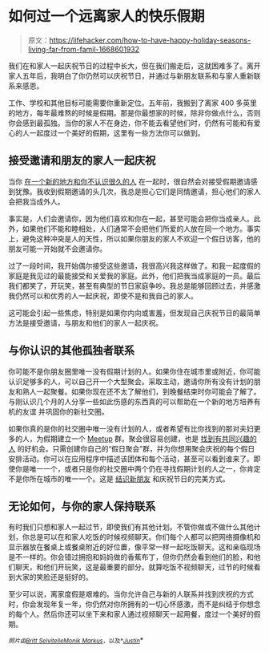 # 如何过一个远离家人的快乐假期

> 原文：<https://lifehacker.com/how-to-have-happy-holiday-seasons-living-far-from-famil-1668601932>

我们在和家人一起庆祝节日的过程中长大，但在我们搬走后，这就困难多了。离开家人五年后，我明白了你仍然可以庆祝节日，并通过与新朋友联系和与家人重新联系来感恩。



工作、学校和其他目标可能需要你重新定位。五年前，我搬到了离家 400 多英里的地方，每年最难熬的时候是假期。那是你最想家的时候，除非你做点什么，否则你会感到最孤独。当你的家人不在身边，你不能去看望他们时，仍然有可能和有爱心的人一起度过一个美好的假期，这里有一些方法你可以做到。

## 接受邀请和朋友的家人一起庆祝

当你 [在一个新的地方和你不认识很久的人](https://lifehacker.com/the-stress-free-guide-to-settling-down-in-a-new-city-5798087) 在一起时，很自然会对接受假期邀请感到犹豫。我收到假期邀请的头几次，我总是担心它们是同情邀请，担心他们的家人会把我当成外人。

事实是，人们会邀请你，因为他们喜欢和你在一起，甚至可能会把你当成亲人。此外，如果他们不能和睦相处，人们通常不会把他们所爱的人放在同一个地方。事实上，避免这种冲突是人的天性，所以如果你朋友的家人不欢迎一个假日访客，他的朋友可能一开始就不会邀请你。

过了一段时间，我开始偶尔接受这些邀请，我很高兴我这样做了。和我一起度假的家庭是我见过的最能接受和关爱我的家庭。此外，他们把我当成家庭的一员。最后我们都笑了，开玩笑，甚至有典型的节日家庭争吵。我总是能够回顾过去，并感激我仍然可以和优秀的人一起庆祝，即使不是和我自己的家人。

这可能会引起一些焦虑，特别是如果你内向或害羞，但发现自己庆祝节日的最简单方法是接受邀请，与朋友和他们的家人一起庆祝。

## 与你认识的其他孤独者联系

你可能不是你朋友圈里唯一没有假期计划的人。如果你住在城市里或附近，你可能认识足够多的人，可以自己开一个大型聚会。采取主动，邀请你所有没有计划的朋友和熟人一起聚餐。如果你现在还不太了解他们，到晚餐结束时你可能会了解了。与刚认识几个月的人分享一些如此伤感的东西真的可以帮助在一个新的地方培养有机的友谊 并巩固你的新社交圈。

如果你真的是你的社交圈中唯一没有计划的人，或者希望有比你找到的那对夫妇更多的人，为假期建立一个 [Meetup](http://www.meetup.com/) 群。聚会很容易创建，也是 [找到有共同兴趣的人](https://lifehacker.com/find-friends-with-shared-interests-at-meetup-158257) 的好机会。只需创建你自己的“假日聚会”群，并为你想用聚会庆祝的每个假日安排活动。你可以在应用程序中描述该团体和每个活动，甚至可以看到谁来了。即使你是唯一一个，或者只是你的社交圈中两个仍在寻找假期计划的人之一，你肯定不是你所在城市的唯一一个。这是 [结识新朋友](http://lifehacker.com/how-to-use-the-internet-to-actually-meet-people-in-real-1246340288) 和庆祝节日的完美方式。

## 无论如何，与你的家人保持联系

有时我们只想和家人一起过节，即使我们有其他计划。不管你做或不做什么其他计划，你总是可以在和家人吃饭的时候视频聊天。你们每个人都可以把网络摄像机和显示器放在餐桌上或餐桌附近的好位置，像平常一样一起吃饭聊天。这和亲临现场是不一样的。你会错过拥抱和妈妈做的香蕉布丁，但你仍然会看到他们的脸，和他们聊天，和他们开玩笑，这是最重要的部分。就算吃饭不视频聊天，过节的时候看到大家的笑脸还是挺好的。

至少可以说，离家度假是艰难的。当你允许自己与新的人联系并找到庆祝的方式时，你会发现年复一年，你仍然对你所拥有的一切心怀感激，而不是纠结于你想念的每个人。然后你还可以坐下来和家人通过视频聊天一起用餐，度过一个美好的假期。

<small>*照片由*</small>[<small>*Britt Selvitelle*</small>](https://www.flickr.com/photos/bs/304622814)<small></small>*[<small>*Monik Markus*</small>](https://www.flickr.com/photos/42954113@N00/5208102016)<small>*，以及*</small>[<small>*Justin*</small>](https://www.flickr.com/photos/jmarty/4263248721)<small></small>*